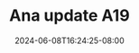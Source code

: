 --- 
title: "Ana update A19"
description: "nonton   Ana update A19 gratis full vidio terbaru"
date: 2024-06-08T16:24:25-08:00
file_code: "yshztyyyuwm8"
draft: false
cover: "blcjbgi3ulb0hvo0.jpg"
tags: ["Ana", "update", "bokep-indo", "bokep-viral", "bokep-ig"]
length: 113
fld_id: "1482777"
foldername: "Ana update"
categories: ["Ana update"]
views: 0
---